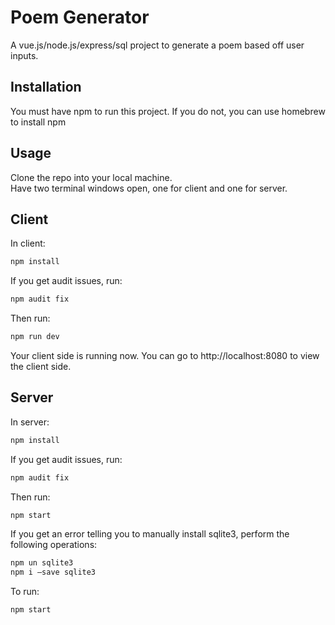 # Poem Generator

A vue.js/node.js/express/sql project to generate a poem based off user inputs.

## Installation

You must have npm to run this project.  If you do not, you can use homebrew to install npm


## Usage
Clone the repo into your local machine.  
Have two terminal windows open, one for client and one for server.

## Client
In client:
```bash
npm install
```

If you get audit issues, run:
```bash
npm audit fix
```

Then run:
```bash
npm run dev
```
Your client side is running now.  You can go to http://localhost:8080 to view the client side.

## Server
In server:
```bash
npm install
```

If you get audit issues, run:
```bash
npm audit fix
```

Then run:
```bash
npm start
```

If you get an error telling you to manually install sqlite3, perform the following operations:

```bash
npm un sqlite3
npm i —save sqlite3
```

To run:
```bash
npm start
```
